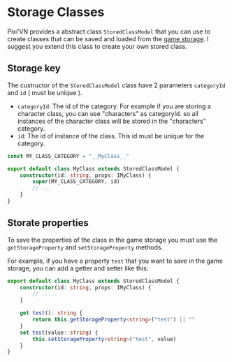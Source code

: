 # Storage Classes

Pixi’VN provides a abstract class `StoredClassModel` that you can use to create classes that can be saved and loaded from the [game storage](Stored-Classes). I suggest you extend this class to create your own stored class.

## Storage key

The custructor of the `StoredClassModel` class have 2 parameters `categoryId` and `id` ( must be unique ).

* `categoryId`: The id of the category. For example if you are storing a character class, you can use "characters" as categoryId. so all instances of the character class will be stored in the "characters" category.
* `id`: The id of instance of the class. This id must be unique for the category.

```typescript
const MY_CLASS_CATEGORY = "__MyClass__"

export default class MyClass extends StoredClassModel {
    constructor(id: string, props: IMyClass) {
        super(MY_CLASS_CATEGORY, id)
        // ...
    }
}
```

## Storate properties

To save the properties of the class in the game storage you must use the `getStorageProperty` and `setStorageProperty` methods.

For example, if you have a property `test` that you want to save in the game storage, you can add a getter and setter like this:

```typescript
export default class MyClass extends StoredClassModel {
    constructor(id: string, props: IMyClass) {
        // ...
    }

    get test(): string {
        return this.getStorageProperty<string>("test") || ""
    }
    set test(value: string) {
        this.setStorageProperty<string>("test", value)
    }
}
```
